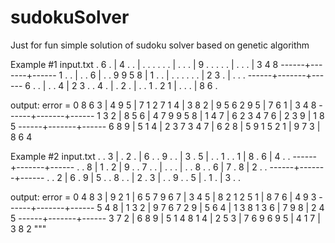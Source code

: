 # sudokuSolver
Just for fun simple solution of sudoku solver based on genetic algorithm

Example #1
input.txt
. 6 . | 4 . . | . . .
. . . | . . . | 9 . .
. . . | . . . | 3 4 8
------+-------+------
1 . . | . . 6 | . . 9
9 5 8 | 1 . . | . . .
. . . | 2 3 . | . . .
------+-------+------
6 . . | . . 4 | 2 3 .
. 4 . | . 2 . | . . 1
. 2 1 | . . . | 8 6 .

output:
error =  0
8 6 3 | 4 9 5 | 7 1 2
7 1 4 | 3 8 2 | 9 5 6
2 9 5 | 7 6 1 | 3 4 8
------+-------+------
1 3 2 | 8 5 6 | 4 7 9
9 5 8 | 1 4 7 | 6 2 3
4 7 6 | 2 3 9 | 1 8 5
------+-------+------
6 8 9 | 5 1 4 | 2 3 7
3 4 7 | 6 2 8 | 5 9 1
5 2 1 | 9 7 3 | 8 6 4

Example #2
input.txt
. . 3 | . 2 . | 6 . .
9 . . | 3 . 5 | . . 1
. . 1 | 8 . 6 | 4 . .
------+-------+------
. . 8 | 1 . 2 | 9 . .
7 . . | . . . | . . 8
. . 6 | 7 . 8 | 2 . .
------+-------+------
. . 2 | 6 . 9 | 5 . .
8 . . | 2 . 3 | . . 9
. . 5 | . 1 . | 3 . .

output:
error =  0
4 8 3 | 9 2 1 | 6 5 7
9 6 7 | 3 4 5 | 8 2 1
2 5 1 | 8 7 6 | 4 9 3
------+-------+------
5 4 8 | 1 3 2 | 9 7 6
7 2 9 | 5 6 4 | 1 3 8
1 3 6 | 7 9 8 | 2 4 5
------+-------+------
3 7 2 | 6 8 9 | 5 1 4
8 1 4 | 2 5 3 | 7 6 9
6 9 5 | 4 1 7 | 3 8 2
"""
